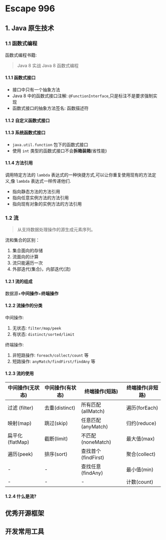 # Escape 996 

## 1. Java 原生技术
### 1.1 函数式编程
函数式编程书籍: 
> Java 8 实战
> Java 8 函数式编程

#### 1.1.1 函数式接口

- 接口中只有一个抽象方法
- Java 8 中的函数式接口注解: `@FunctionInterface`,只是标注不是要求强制实现
- 函数式接口的抽象方法签名: 函数描述符

#### 1.1.2 自定义函数式接口

#### 1.1.3 系统函数式接口
- `java.util.function` 包下的函数式接口
- 使用 `int` 类型的函数式接口不会**拆箱装箱**(省性能)

#### 1.1.4 方法引用
调用特定方法的 `lambda` 表达式的一种快捷方式,可以让你重复使用现有的方法定义,像 `lambda` 表达式一样传递他们.

- 指向静态方法的方法引用 
- 指向任意实例方法的方法引用
- 指向现有对象的实例方法的方法引用

### 1.2 流
> 从支持数据处理操作的源生成元素序列。

流和集合的区别：
1. 集合面向的存储
2. 流面向的计算
3. 流只能遍历一次
4. 外部迭代(集合)，内部迭代(流)

#### 1.2.1 流的组成
数据源+**中间操作**+**终端操作**

#### 1.2.2 流操作的分类
中间操作:
 1. 无状态: `filter/map/peek`
 2. 有状态: `distinct/sorted/limit`

终端操作:
1. 非短路操作: `foreach/collect/count` 等
2. 短路操作: `anyMatch/findFirst/findAny` 等

#### 1.2.3 流的使用
| 中间操作(无状态) | 中间操作(有状态) | 终端操作(短路)      | 终端操作(非短路) |
| ---------------- | ---------------- | ------------------- | ---------------- |
| 过滤 (filter)    | 去重(distinct)   | 所有匹配(allMatch)  | 遍历(forEach)    |
| 映射(map)        | 跳过(skip)       | 任意匹配(anyMatch)  | 归约(reduce)     |
| 扁平化(flatMap)  | 截断(limit)      | 不匹配(noneMatch)   | 最大值(max)      |
| 遍历(peek)       | 排序(sort)       | 查找首个(findFirst) | 聚合(collect)    |
| -                | -                | 查找任意(findAny)   | 最小值(min)      |
| -                | -                | -                   | 计数(count)      |

#### 1.2.4 什么是流?



## 优秀开源框架

## 开发常用工具


